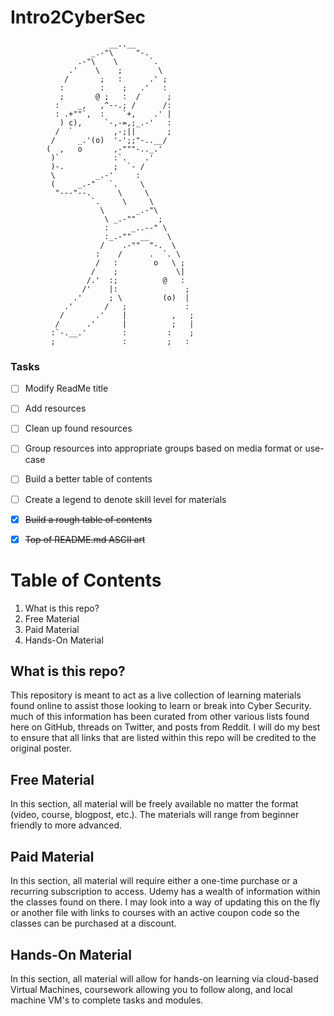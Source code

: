 # Intro2CyberSec


                          __..__          
                      _.-"\     "-.       
                   .-"\    \       `.      
                 .'    \    ;        \     
                /       ;   :      .' ;    
               :        :    ;   .'   :    
               ;       @ ;   :  /      ;   
              :    _,   ,^--.; /      /:   
              : .+""`,  :    `+,    .' |   
               ) c),     `-,-=,;_.-'   :   
              /  `         ,-;||       ;   
             /     _.'(o)  '-';;"-..__/    
            (  ,   o       ,-"""-.._.'     
             )`            :`.    .'       
             )-.           ;  `- /         
             \         _.-'     :          
             (     _.-"   `.     \         
              "---"--.      \     \        
                      `.     \     \       
                        \       _.-"\      
                         \ _.-""     ;     
                         :     _..--" \    
                         :_.-""  __    \   
                        /    .-""  "-.  \  
                       :    /      .  `. \ 
                       /   :        o   \ ;
                      /    ;             \|
                     /.'  :;          @   :
                    /'    |:               ;
                  .'      ; \         (o)  |
                .'       /   ;             :
               /       .'    |          ,   ;
              /      .'      |          ;   |
             :`-.__.'        :         :    ;
             ;               :         ;   : 

### Tasks
- [ ] Modify ReadMe title
- [ ] Add resources
- [ ] Clean up found resources
- [ ] Group resources into appropriate groups based on media format or use-case
- [ ] Build a better table of contents
- [ ] Create a legend to denote skill level for materials
- [x] ~~Build a rough table of contents~~
- [x] ~~Top of README.md ASCII art~~


# Table of Contents

1. What is this repo?
2. Free Material
3. Paid Material
4. Hands-On Material


## What is this repo?

This repository is meant to act as a live collection of learning materials found online to assist those looking to learn or break into Cyber Security. much of this information has been curated from other various lists found here on GitHub, threads on Twitter, and posts from Reddit. I will do my best to ensure that all links that are listed within this repo will be credited to the original poster.

## Free Material

In this section, all material will be freely available no matter the format (video, course, blogpost, etc.). The materials will range from beginner friendly to more advanced. 

## Paid Material

In this section, all material will require either a one-time purchase or a recurring subscription to access. Udemy has a wealth of information within the classes found on there. I may look into a way of updating this on the fly or another file with links to courses with an active coupon code so the classes can be purchased at a discount.

## Hands-On Material

In this section, all material will allow for hands-on learning via cloud-based Virtual Machines, coursework allowing you to follow along, and local machine VM's to complete tasks and modules.

